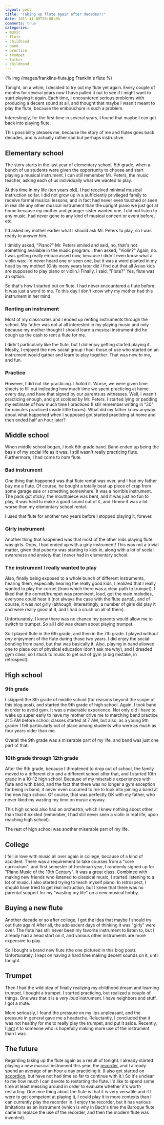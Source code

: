 ```yaml
---
layout: post
title: "Taking up flute again after decades?!"
date: 2011-11-09T20:08:00
comments: true
categories:
- music
- flute
- childhood
- band
- practice
- trumpet
- father
- childhood
---
```

{% img /images/franklins-flute.jpg Franklin's flute %}

Tonight, on a whim, I decided to try out my flute yet again.  Every couple of months for several years now I have pulled it out to see if I might want to start playing it again.  Each time, I encountered serious problems with producing a decent sound at all, and thought that maybe I wasn't meant to play the flute, because the embouchure is such a problem.

Interestingly, for the first time in several years, I found that maybe I can get back into playing flute.

This possibility pleases me, because the story of me and flutes goes back decades, and is actually rather sad but perhaps instructive.

<!--more-->

## Elementary school

The story starts in the last year of elementary school, 5th grade, when a bunch of us students were given the opportunity to choose and start playing a musical instrument. I can still remember Mr. Peters, the music teacher, asking each of us individually what we wanted to play.

At this time in my life (ten years old), I had received minimal musical instruction so far. I did not grow up in a sufficiently privileged family to receive formal musical lessons, and in fact had never even touched or seen in real life any other musical instrument than the upright piano we just got at home because my mother and younger sister wanted one. I did not listen to any music, had never gone to any kind of musical concert or event before, etc.

I'd asked my mother earlier what I should ask Mr. Peters to play, so I was ready to answer him.

I timidly asked, "Piano?" Mr. Peters smiled and said, no, that's not something available in the music program. I then asked, "Violin?" Again, no. I was getting really embarrassed now, because I didn't even know what a violin was: I'd never heard one or seen one, but it was a word planted in my head by my mother! (Only many years later did I find out that all Asian kids are supposed to play piano or violin.) Finally, I said, "Flute?" Yes, flute was an option.

So that's how I started out on flute. I had never encountered a flute before. It was just a word to me. To this day I don't know why my mother had this instrument in her mind.

### Renting an instrument

Most of my classmates and I ended up renting instruments through the school. My father was not at all interested in my playing music and only because my mother thought I should learn a musical instrument did he cough up the cash to rent a flute for me.

I didn't particularly like the flute, but I did enjoy getting started playing it. Mostly, I enjoyed the new social group I had: those of use who started on an instrument would gather and learn to play together. That was new to me, and fun.

### Practice

However, I did not like practicing. I *hated* it. Worse, we were given time sheets to fill out indicating how much time we spent practicing at home every day, and have that signed by our parents as witnesses. Well, I wasn't practicing enough, and got scolded by Mr. Peters. I started lying or padding my estimate of how much time I practiced (I still remember writing in "30" for minutes practiced inside little boxes). What did my father know anyway about what happened when I supposed got started practicing at home and then ended half an hour later?

## Middle school

When middle school began, I took 6th grade band. Band ended up being the basis of my social life as it was. I still wasn't really practicing flute. Furthermore, I had come to *hate* flute.

### Bad instrument

One thing that happened was that flute rental was over, and I had my father buy me a flute. Of course, he bought a totally beat up piece of crap from some garage sale or something somewhere. It was a horrible instrument. The pads got sticky, the mouthpiece was bent, and it was just no fun to play, it was hard to make a good sound out of it, and I knew it was a lot worse than my elementary school rental.

I used that flute for another two years before I stopped playing it, forever.

### Girly instrument

Another thing that happened was that most of the other kids playing flute was girls. Oops, I had ended up with a girly instrument! This was not a trivial matter, given that puberty was starting to kick in, along with a lot of social awareness and anxiety that I never had in elementary school.

### The instrument I really wanted to play

Also, finally being exposed to a whole bunch of different instruments, hearing them, especially hearing the really good kids, I realized that I really wanted to play the cornet (from which there was a clear path to trumpet).  I liked that the cornet/trumpet was prominent, loud, got the main melodies, everyone could hear it (not always the case with the flute parts!), and of course, it was *not* girly (although, interestingly, a number of girls did play it and were really good at it, and I had a crush on all of them).

Unfortunately, I knew there was no chance my parents would allow me to switch to trumpet. So all I did was dream about playing trumpet.

So I played flute in the 6th grade, and then in the 7th grade.  I played without *any* enjoyment of the flute during those two years. I did enjoy the social bonding from band, but that was basically it. Also, playing in band allowed one to place out of physical education (don't ask me why), and I dreaded gym class, so I stuck to music to get out of gym (a big mistake, in retrospect).

## High school

### 9th grade

I skipped the 8th grade of middle school (for reasons beyond the scope of this blog post), and started the 9th grade of high school. Again, I took band in order to avoid gym. It was a miserable experience. Not only did I have to wake up super early to have my mother drive me to marching band practice at 5 AM before school classes started at 7 AM, but also, as a young 9th grader I felt particularly out of place among students who were as much as four years older than me.

Overall the 9th grade was a miserable part of my life, and band was just one part of that.

### 10th grade through 12th grade

After the 9th grade, because I threatened to drop out of school, the family moved to a different city and a different school after that, and I started 10th grade in a 10-12 high school.  Because of my miserable experiences with flute and with band, and the fact that there was no longer a gym exception for being in band, it never even occurred to me to look into joining a band at the new high school. Of course, that was perfectly OK with my father, who never liked my wasting my time on music anyway.

This high school also had an orchestra, which I knew nothing about other than that it existed (remember, I had still never seen a violin in real life, upon reaching high school).

The rest of high school was another miserable part of my life.

## College

I fell in love with music all over again in college, because of a kind of accident. There was a requirement to take courses from a "core curriculum", and first semester of freshman year, I randomly signed up for "Piano Music of the 19th Century". It was a great class. Combined with making new friends who listened to classical music, I started listening to a lot of music. I also started trying to teach myself piano. In retrospect, I should have tried to get real instruction, but I knew that there was no parental support for my "wasting my life" on a new musical hobby.

## Buying a new flute

Another decade or so after college, I got the idea that maybe I should try out flute again! After all, the adolescent days of thinking it was "girly" were over. The flute has still never been my favorite instrument to listen to, but I already had a head start on it, and various other instruments are more expensive to play.

So I bought a brand new flute (the one pictured in this blog post). Unfortunately, I kept on having a hard time making decent sounds on it, until tonight.

## Trumpet

Then I had the wild idea of finally realizing my childhood dream and learning trumpet. I bought a trumpet. I started practicing, but realized a couple of things.  One was that it is a *very loud* instrument. I have neighbors and stuff. I got a mute.

More seriously, I found the pressure on my lips unpleasant, and the pressure in general gave me a headache. Reluctantly, I concluded that it was not healthy for me to really play the trumpet, and put it aside. Recently, I [lent](/blog/2011/10/01/run-shadyside-5k-outrunning-mickey-mouse-and-lending-a-trumpet/) it to someone who is hopefully making more use of the instrument than I was.

## The future

Regarding taking up the flute again as a result of tonight: I already started playing a new musical instrument this year, the [recorder](/blog/categories/recorder/), and I already spend an average of an hour a day practicing it.  (I also got started on [accordion](/blog/categories/accordion/), but have not had time so far to continue with it.) So it's unclear to me how much I can devote to restarting the flute. I'd like to spend some time at least messing around in order to evaluate whether it's worth restarting. One nice thing about the flute is that it is very versatile and if I were to get competent at playing it, I could play it in more contexts than I can currently play the recorder in. I enjoy the recorder, but it has various limitations as an instrument (which is why in Bach's time the Baroque flute came to replace the use of the recorder, and then the modern flute was invented).
